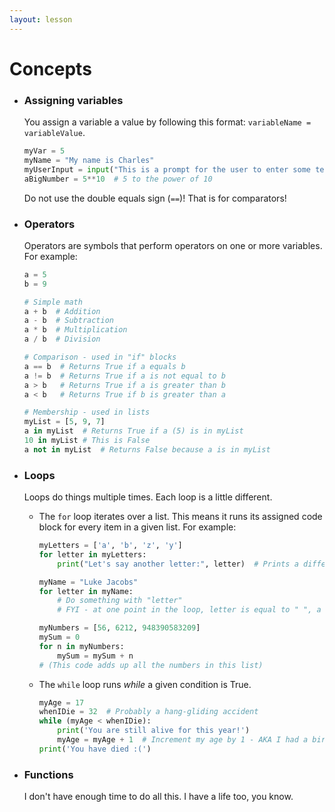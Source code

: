```yaml
---
layout: lesson
---
```


# Concepts

- ### Assigning variables
  You assign a variable a value by following this format: `variableName = variableValue`.

  ```python
  myVar = 5
  myName = "My name is Charles"
  myUserInput = input("This is a prompt for the user to enter some text:")
  aBigNumber = 5**10  # 5 to the power of 10
  ```

  Do not use the double equals sign (`==`)! That is for comparators!

- ### Operators

  Operators are symbols that perform operators on one or more variables. For example:

  ```python
  a = 5
  b = 9
  
  # Simple math
  a + b  # Addition
  a - b  # Subtraction
  a * b  # Multiplication
  a / b  # Division
  
  # Comparison - used in "if" blocks
  a == b  # Returns True if a equals b
  a != b  # Returns True if a is not equal to b
  a > b   # Returns True if a is greater than b
  a < b   # Returns True if b is greater than a
  
  # Membership - used in lists
  myList = [5, 9, 7]
  a in myList  # Returns True if a (5) is in myList
  10 in myList # This is False
  a not in myList  # Returns False because a is in myList
  ```

- ### Loops

  Loops do things multiple times. Each loop is a little different.

  - The `for` loop iterates over a list. This means it runs its assigned code block for every item in a given list. For example:

    ```python
    myLetters = ['a', 'b', 'z', 'y']
    for letter in myLetters:
        print("Let's say another letter:", letter)  # Prints a different letter each run-through of the loop
    
    myName = "Luke Jacobs"
    for letter in myName:
        # Do something with "letter"
        # FYI - at one point in the loop, letter is equal to " ", a space character. Spaces count as characters too!
    
    myNumbers = [56, 6212, 948390583209]
    mySum = 0
    for n in myNumbers:
        mySum = mySum + n
    # (This code adds up all the numbers in this list)
    ```

  - The `while` loop runs *while* a given condition is True.

    ```python
    myAge = 17
    whenIDie = 32  # Probably a hang-gliding accident
    while (myAge < whenIDie):
        print('You are still alive for this year!')
        myAge = myAge + 1  # Increment my age by 1 - AKA I had a birthday
    print('You have died :(')
    ```

- ### Functions

  I don't have enough time to do all this. I have a life too, you know.

